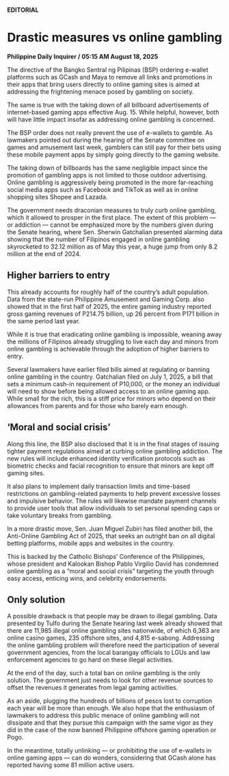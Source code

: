 **EDITORIAL**

# Drastic measures vs online gambling

****Philippine Daily Inquirer / 05:15 AM August 18, 2025****

The directive of the Bangko Sentral ng Pilipinas (BSP) ordering e-wallet platforms such as GCash and Maya to remove all links and promotions in their apps that bring users directly to online gaming sites is aimed at addressing the frightening menace posed by gambling on society.

 The same is true with the taking down of all billboard advertisements of internet-based gaming apps effective Aug. 15. While helpful, however, both will have little impact insofar as addressing online gambling is concerned.

The BSP order does not really prevent the use of e-wallets to gamble. As lawmakers pointed out during the hearing of the Senate committee on games and amusement last week, gamblers can still pay for their bets using these mobile payment apps by simply going directly to the gaming website. 

The taking down of billboards has the same negligible impact since the promotion of gambling apps is not limited to those outdoor advertising. Online gambling is aggressively being promoted in the more far-reaching social media apps such as Facebook and TikTok as well as in online shopping sites Shopee and Lazada.

The government needs draconian measures to truly curb online gambling, which it allowed to prosper in the first place. The extent of this problem — or addiction — cannot be emphasized more by the numbers given during the Senate hearing, where Sen. Sherwin Gatchalian presented alarming data showing that the number of Filipinos engaged in online gambling skyrocketed to 32.12 million as of May this year, a huge jump from only 8.2 million at the end of 2024.

## Higher barriers to entry

This already accounts for roughly half of the country’s adult population. Data from the state-run Philippine Amusement and Gaming Corp. also showed that in the first half of 2025, the entire gaming industry reported gross gaming revenues of P214.75 billion, up 26 percent from P171 billion in the same period last year.

While it is true that eradicating online gambling is impossible, weaning away the millions of Filipinos already struggling to live each day and minors from online gambling is achievable through the adoption of higher barriers to entry. 

Several lawmakers have earlier filed bills aimed at regulating or banning online gambling in the country. Gatchalian filed on July 1, 2025, a bill that sets a minimum cash-in requirement of P10,000, or the money an individual will need to show before being allowed access to an online gaming app. While small for the rich, this is a stiff price for minors who depend on their allowances from parents and for those who barely earn enough.

## ‘Moral and social crisis’

Along this line, the BSP also disclosed that it is in the final stages of issuing tighter payment regulations aimed at curbing online gambling addiction. The new rules will include enhanced identity verification protocols such as biometric checks and facial recognition to ensure that minors are kept off gaming sites. 

It also plans to implement daily transaction limits and time-based restrictions on gambling-related payments to help prevent excessive losses and impulsive behavior. The rules will likewise mandate payment channels to provide user tools that allow individuals to set personal spending caps or take voluntary breaks from gambling.

In a more drastic move, Sen. Juan Miguel Zubiri has filed another bill, the Anti-Online Gambling Act of 2025, that seeks an outright ban on all digital betting platforms, mobile apps and websites in the country. 

This is backed by the Catholic Bishops’ Conference of the Philippines, whose president and Kalookan Bishop Pablo Virgilio David has condemned online gambling as a “moral and social crisis” targeting the youth through easy access, enticing wins, and celebrity endorsements.

## Only solution

A possible drawback is that people may be drawn to illegal gambling. Data presented by Tulfo during the Senate hearing last week already showed that there are 11,985 illegal online gambling sites nationwide, of which 6,363 are online casino games, 235 offshore sites, and 4,815 e-sabong. Addressing the online gambling problem will therefore need the participation of several government agencies, from the local barangay officials to LGUs and law enforcement agencies to go hard on these illegal activities.

At the end of the day, such a total ban on online gambling is the only solution. The government just needs to look for other revenue sources to offset the revenues it generates from legal gaming activities.

 As an aside, plugging the hundreds of billions of pesos lost to corruption each year will be more than enough. We also hope that the enthusiasm of lawmakers to address this public menace of online gambling will not dissipate and that they pursue this campaign with the same vigor as they did in the case of the now banned Philippine offshore gaming operation or Pogo. 

In the meantime, totally unlinking — or prohibiting the use of e-wallets in online gaming apps — can do wonders, considering that GCash alone has reported having some 81 million active users.